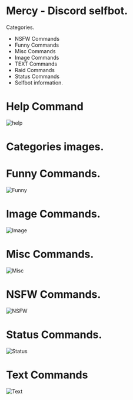 # Mercy - Discord selfbot.

Categories.

- NSFW Commands
- Funny Commands
- Misc Commands
- Image Commands
- TEXT Commands
- Raid Commands
- Status Commands
- Selfbot information.

# Help Command

![help](https://i.imgur.com/GBL3xR6.png)

# Categories images.

# Funny Commands.
![Funny](https://i.imgur.com/xarCcFK.png)
# Image Commands.
![Image](https://i.imgur.com/bJDFYOr.png)
# Misc Commands.
![Misc](https://i.imgur.com/EjlgC6W.png)
# NSFW Commands.
![NSFW](https://i.imgur.com/TiBHlJt.png)
# Status Commands.
![Status](https://i.imgur.com/rEujXen.png)
# Text Commands
![Text](https://i.imgur.com/c42u0HY.png)
